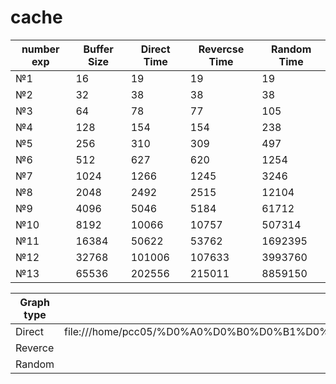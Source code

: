 # cache

| number exp    | Buffer Size   |  Direct Time  | Revercse Time | Random Time   |
| ------------- | ------------- | ------------- | ------------- | ------------- |
| №1            | 16            | 19            | 19            | 19            |
| №2            | 32            | 38            | 38            | 38            |  
| №3            | 64            | 78            | 77            | 105           | 
| №4            | 128           | 154           | 154           | 238           | 
| №5            | 256           | 310           | 309           | 497           | 
| №6            | 512           | 627           | 620           | 1254          |
| №7            | 1024          | 1266          | 1245          | 3246          |
| №8            | 2048          | 2492          | 2515          | 12104         |
| №9            | 4096          | 5046          | 5184          | 61712         |
| №10           | 8192          | 10066         | 10757         | 507314        |
| №11           | 16384         | 50622         | 53762         | 1692395       |
| №12           | 32768         | 101006        | 107633        | 3993760       |
| №13           | 65536         | 202556        | 215011        | 8859150       | 

|Graph type|URL|
|---|---|
|Direct|file:///home/pcc05/%D0%A0%D0%B0%D0%B1%D0%BE%D1%87%D0%B8%D0%B9%20%D1%81%D1%82%D0%BE%D0%BB/direct.html
|Reverce|
|Random|
